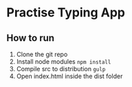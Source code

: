 # Practise Typing App

## How to run
1. Clone the git repo
2. Install node modules `npm install`
3. Compile src to distribution `gulp`
4. Open index.html inside the dist folder
